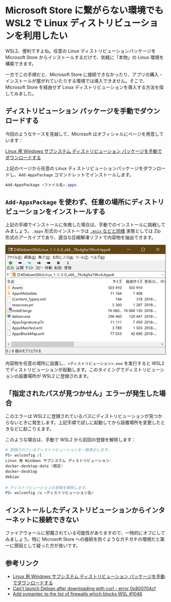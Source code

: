 # Microsoft Store に繋がらない環境でも WSL2 で Linux ディストリビューションを利用したい

WSL2、便利ですよね。任意の Linux ディストリビューションパッケージを Microsoft Store からインストールするだけで、気軽に「本物」の Linux 環境を構築できます。

一方でこの手順だと、Microsoft Store に接続できなかったり、アプリの購入・インストールが塞がれていたりする環境では導入できません。そこで、Microsoft Store を経由せず Linux ディストリビューションを導入する方法を探してみました。

## ディストリビューション パッケージを手動でダウンロードする

今回のようなケースを見越して、Microsoft はオフィシャルにページを用意しています：

[Linux 用 Windows サブシステム ディストリビューション パッケージを手動でダウンロードする](https://docs.microsoft.com/ja-jp/windows/wsl/install-manual)

上記のページから任意の Linux ディストリビューションパッケージをダウンロードし、`Add-AppxPackage` コマンドレットでインストールします。

```powershell
Add-AppxPackage <ファイル名>.appx
```

## `Add-AppxPackage` を使わず、任意の場所にディストリビューションをインストールする

上記の手順でインストールに失敗した場合は、手動でのインストールに挑戦してみましょう。`.appx` 形式のインストーラは [`.msix` などと同様](https://qiita.com/yokra9/items/b5d1318f5474e0812c16) 実態としては Zip 形式のアーカイブであり、適当な圧縮解凍ソフトで内容物を抽出できます。

![debian](./debian-7zip.png)

内容物を任意の場所に設置し、`<ディストリビューション>.exe` を実行すると WSL2 でディストリビューションが起動します。このタイミングでディストリビューションの設置場所が WSL2 に登録されます。

## 「指定されたパスが見つかせん」エラーが発生した場合

このエラーは WSL2 に登録されているパスにディストリビューションが見つからないときに発生します。上記手順で試しに起動してから設置場所を変更したときなどに起こりえます。

このような場合は、手動で WSL2 から前回の登録を解除します：

```powershell
# 登録されているディストリビューションを一覧表示します。
PS> wslconfig /l
Linux 用 Windows サブシステム ディストリビューション:
docker-desktop-data (既定)
docker-desktop
debian

# ディストリビューションの登録を解除します。
PS> wslconfig /u <ディストリビューション名>
```

## インストールしたディストリビューションからインターネットに接続できない

ファイアウォールに邪魔されている可能性がありますので、一時的にオフにしてみましょう。特に Microsoft Store への接続を防ぐようなガチガチの環境だと第一に原因として疑った方が良いです。

## 参考リンク

* [Linux 用 Windows サブシステム ディストリビューション パッケージを手動でダウンロードする](https://docs.microsoft.com/ja-jp/windows/wsl/install-manual)
* [Can't launch Debian after downloading with curl - error 0x800704cf](https://www.reddit.com/r/bashonubuntuonwindows/comments/eng56k/cant_launch_debian_after_downloading_with_curl/)
* [Add symantec to the list of firewalls which blocks WSL #1046](https://github.com/MicrosoftDocs/WSL/pull/1046)
